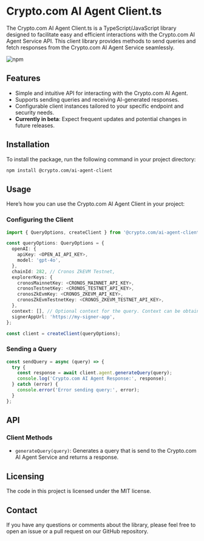 # Crypto.com AI Agent Client.ts

The Crypto.com AI Agent Client.ts is a TypeScript/JavaScript library designed to facilitate easy and efficient interactions with the Crypto.com AI Agent Service API. This client library provides methods to send queries and fetch responses from the Crypto.com AI Agent Service seamlessly.

![npm](https://img.shields.io/npm/v/@crypto.com/ai-agent-client)

## Features

- Simple and intuitive API for interacting with the Crypto.com AI Agent.
- Supports sending queries and receiving AI-generated responses.
- Configurable client instances tailored to your specific endpoint and security needs.
- **Currently in beta**: Expect frequent updates and potential changes in future releases.

## Installation

To install the package, run the following command in your project directory:

```bash
npm install @crypto.com/ai-agent-client
```

## Usage

Here’s how you can use the Crypto.com AI Agent Client in your project:

### Configuring the Client

```ts
import { QueryOptions, createClient } from '@crypto.com/ai-agent-client';

const queryOptions: QueryOptions = {
  openAI: {
    apiKey: <OPEN_AI_API_KEY>,
    model: 'gpt-4o',
  },
  chainId: 282, // Cronos ZkEVM Testnet,
  explorerKeys: {
    cronosMainnetKey: <CRONOS_MAINNET_API_KEY>,
    cronosTestnetKey: <CRONOS_TESTNET_API_KEY>,
    cronosZkEvmKey: <CRONOS_ZKEVM_API_KEY>,
    cronosZkEvmTestnetKey: <CRONOS_ZKEVM_TESTNET_API_KEY>,
  },
  context: [], // Optional context for the query. Context can be obtained from the server response.
  signerAppUrl: 'https://my-signer-app',
};

const client = createClient(queryOptions);
```

### Sending a Query

```ts
const sendQuery = async (query) => {
  try {
    const response = await client.agent.generateQuery(query);
    console.log('Crypto.com AI Agent Response:', response);
  } catch (error) {
    console.error('Error sending query:', error);
  }
};
```

## API

### Client Methods

- `generateQuery(query)`: Generates a query that is send to the Crypto.com AI Agent Service and returns a response.

## Licensing

The code in this project is licensed under the MIT license.

## Contact

If you have any questions or comments about the library, please feel free to open an issue or a pull request on our GitHub repository.
